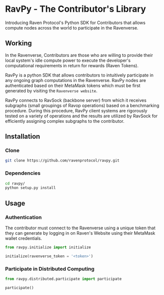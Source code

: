 # RavPy - The Contributor's Library

Introducing Raven Protocol's Python SDK for Contributors that allows compute nodes across the world to participate in the Ravenverse. 

## Working

In the Ravenverse, Contributors are those who are willing to provide their local system's idle compute power to execute the developer's computational requirements in return for rewards (Raven Tokens).

RavPy is a python SDK that allows contributors to intuitively participate in any ongoing graph computations in the Ravenverse. RavPy nodes are authenticated based on their MetaMask tokens which must be first generated by visiting the ```Ravenverse website```.

RavPy connects to RavSock (backbone server) from which it receives subgraphs (small groupings of Ravop operations) based on a benchmarking procedure. During this procedure, RavPy client systems are rigorously tested on a variety of operations and the results are utilized by RavSock for efficiently assigning complex subgraphs to the contributor.  

## Installation

### Clone
```bash
git clone https://github.com/ravenprotocol/ravpy.git
```

### Dependencies
```bash
cd ravpy/
python setup.py install
```

## Usage

### Authentication

The contributor must connect to the Ravenverse using a unique token that they can generate by logging in on Raven's Website using their MetaMask wallet credentials.   

```python
from ravpy.initialize import initialize

initialize(ravenverse_token = '<token>')
```

### Participate in Distributed Computing

```python
from ravpy.distributed.participate import participate

participate()
```

<!-- ## How to Contribute -->
